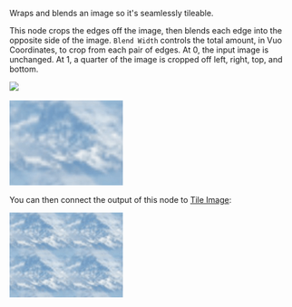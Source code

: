 Wraps and blends an image so it's seamlessly tileable.

This node crops the edges off the image, then blends each edge into the opposite side of the image.  `Blend Width` controls the total amount, in Vuo Coordinates, to crop from each pair of edges.  At 0, the input image is unchanged.  At 1, a quarter of the image is cropped off left, right, top, and bottom.

![](mountains.png)

![](tileable.png)

You can then connect the output of this node to [Tile Image](vuo-node://vuo.image.tile):

![](tileable-tiled.png)
